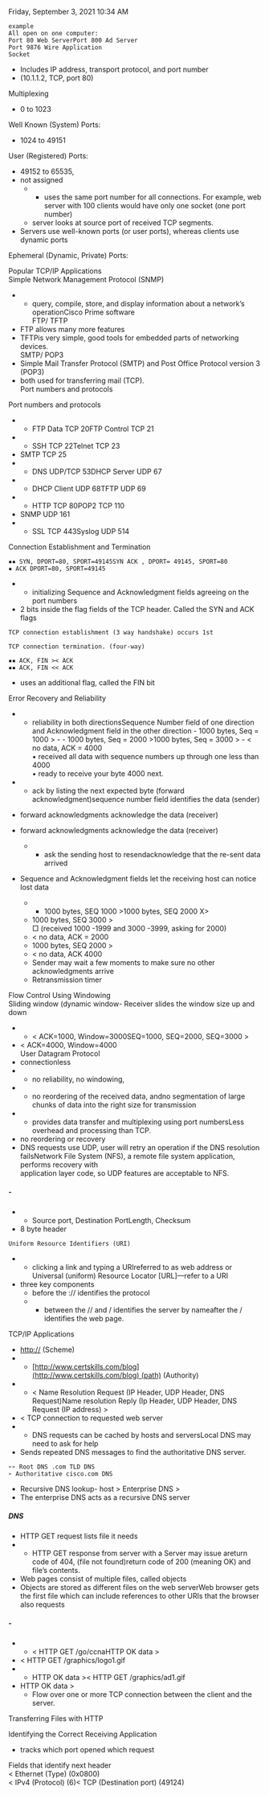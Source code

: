 Friday, September 3, 2021 10:34 AM

```
example
All open on one computer:
Port 80 Web ServerPort 800 Ad Server
Port 9876 Wire Application
Socket
```

- Includes IP address, transport protocol, and port number
- (10.1.1.2, TCP, port 80)

Multiplexing

- 0 to 1023

Well Known (System) Ports:

- 1024 to 49151

User (Registered) Ports:

- 49152 to 65535,
- not assigned
    - - uses the same port number for all connections. For example, web server with 100 clients would have only one socket (one port number)
    - server looks at source port of received TCP segments.
- Servers use well-known ports (or user ports), whereas clients use dynamic ports

Ephemeral (Dynamic, Private) Ports:

Popular TCP/IP Applications  
Simple Network Management Protocol (SNMP)

- - query, compile, store, and display information about a network’s operationCisco Prime software  
        FTP/ TFTP
- FTP allows many more features
- TFTPis very simple, good tools for embedded parts of networking devices.  
    SMTP/ POP3
- Simple Mail Transfer Protocol (SMTP) and Post Office Protocol version 3 (POP3)
- both used for transferring mail (TCP).  
    Port numbers and protocols

Port numbers and protocols

- - FTP Data TCP 20FTP Control TCP 21
- - SSH TCP 22Telnet TCP 23
- SMTP TCP 25
- - DNS UDP/TCP 53DHCP Server UDP 67
- - DHCP Client UDP 68TFTP UDP 69
- - HTTP TCP 80POP2 TCP 110
- SNMP UDP 161
- - SSL TCP 443Syslog UDP 514

Connection Establishment and Termination

```
▪▪ SYN, DPORT=80, SPORT=49145SYN ACK , DPORT= 49145, SPORT=80
▪ ACK DPORT=80, SPORT=49145
```

- - initializing Sequence and Acknowledgment fields agreeing on the port numbers
- 2 bits inside the flag fields of the TCP header. Called the SYN and ACK flags

```
TCP connection establishment (3 way handshake) occurs 1st
```

```
TCP connection termination. (four-way)
```

```
▪▪ ACK, FIN >< ACK
▪▪ ACK, FIN << ACK
```

- uses an additional flag, called the FIN bit

Error Recovery and Reliability

- - reliability in both directionsSequence Number field of one direction and Acknowledgment field in the other direction
        - 1000 bytes, Seq = 1000 >
        - - 1000 bytes, Seq = 2000 >1000 bytes, Seq = 3000 >
        - < no data, ACK = 4000  
            ▪ received all data with sequence numbers up through one less than 4000  
            ▪ ready to receive your byte 4000 next.
- - ack by listing the next expected byte (forward acknowledgment)sequence number field identifies the data (sender)
- forward acknowledgments acknowledge the data (receiver)

- forward acknowledgments acknowledge the data (receiver)
    - - ask the sending host to resendacknowledge that the re-sent data arrived
- Sequence and Acknowledgment fields let the receiving host can notice lost data
    - - 1000 bytes, SEQ 1000 >1000 bytes, SEQ 2000 X>
    - 1000 bytes, SEQ 3000 >  
        □ (received 1000 -1999 and 3000 -3999, asking for 2000)
    - < no data, ACK = 2000
    - 1000 bytes, SEQ 2000 >
    - < no data, ACK 4000
    - Sender may wait a few moments to make sure no other acknowledgments arrive
    - Retransmission timer

Flow Control Using Windowing  
Sliding window (dynamic window- Receiver slides the window size up and down

- - < ACK=1000, Window=3000SEQ=1000, SEQ=2000, SEQ=3000 >
- < ACK=4000, Window=4000  
    User Datagram Protocol
- connectionless
- - no reliability, no windowing,
- - no reordering of the received data, andno segmentation of large chunks of data into the right size for transmission
- - provides data transfer and multiplexing using port numbersLess overhead and processing than TCP.
- no reordering or recovery
- DNS requests use UDP, user will retry an operation if the DNS resolution failsNetwork File System (NFS), a remote file system application, performs recovery with  
    application layer code, so UDP features are acceptable to NFS.

##### -

- - Source port, Destination PortLength, Checksum
- 8 byte header

```
Uniform Resource Identifiers (URI)
```

- - clicking a link and typing a URIreferred to as web address or Universal (uniform) Resource Locator [URL]—refer to a URI
- three key components
    - before the :// identifies the protocol
    - - between the // and / identifies the server by nameafter the / identifies the web page.

TCP/IP Applications

- [http://](http:) (Scheme)
- - [http://www.certskills.com/blog](http://www.certskills.com/blog) (path) (Authority)
- - < Name Resolution Request (IP Header, UDP Header, DNS Request)Name resolution Reply (Ip Header, UDP Header, DNS Request (IP address) >
- < TCP connection to requested web server
- - DNS requests can be cached by hosts and serversLocal DNS may need to ask for help
- Sends repeated DNS messages to find the authoritative DNS server.

```
➢➢ Root DNS .com TLD DNS
➢ Authoritative cisco.com DNS
```

- Recursive DNS lookup- host > Enterprise DNS >
- The enterprise DNS acts as a recursive DNS server

##### DNS

- HTTP GET request lists file it needs
- - HTTP GET response from server with a Server may issue areturn code of 404, (file not found)return code of 200 (meaning OK) and file’s contents.
- Web pages consist of multiple files, called objects
- Objects are stored as different files on the web serverWeb browser gets the first file which can include references to other URIs that the browser  
    also requests

##### -

- - < HTTP GET /go/ccnaHTTP OK data >
- < HTTP GET /graphics/logo1.gif
- - HTTP OK data >< HTTP GET /graphics/ad1.gif
- HTTP OK data >
    - Flow over one or more TCP connection between the client and the server.

Transferring Files with HTTP

Identifying the Correct Receiving Application

- tracks which port opened which request

Fields that identify next header  
< Ethernet (Type) (0x0800)  
< IPv4 (Protocol) (6)< TCP (Destination port) (49124)
